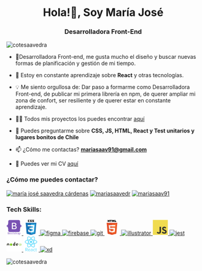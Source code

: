 <h1 align="center">Hola!👋, Soy María José</h1>
<h3 align="center">Desarrolladora Front-End</h3>

<p align="left"> <img src="https://komarev.com/ghpvc/?username=cotesaavedra&label=Profile%20views&color=0e75b6&style=flat" alt="cotesaavedra" /> </p>



- 🔭Desarrolladora Front-end, me gusta mucho el diseño y buscar nuevas formas de planificación y gestión de mi tiempo.

- 🌱 Estoy en constante aprendizaje sobre **React** y otras tecnologías.

- 💡 Me siento orgullosa de: Dar paso a formarme como Desarrolladora Front-end, de publicar mi primera librería en npm, de querer ampliar mi zona de confort, ser resiliente y de querer estar en constante aprendizaje.

- 👨‍💻 Todos mis proyectos los puedes encontrar [aquí](https://github.com/cotesaavedra?tab=repositories)

- 💬 Puedes preguntarme sobre **CSS, JS, HTML, React y Test unitarios y lugares bonitos de Chile**

- 📫 ¿Cómo me contactas? **mariasaav91@gmail.com**

- 📄 Puedes ver mi CV [aquí](https://drive.google.com/file/d/1RbVHlNE7FIdhQOTho-ZQjkmwERpmaa4w/view?usp=sharing)

<h3 align="left">¿Cómo me puedes contactar?</h3>
<p align="left">
<a href="https://linkedin.com/in/maría josé saavedra cárdenas" target="blank"><img align="center" src="https://raw.githubusercontent.com/rahuldkjain/github-profile-readme-generator/master/src/images/icons/Social/linked-in-alt.svg" alt="maría josé saavedra cárdenas" height="30" width="40" /></a>
<a href="https://www.behance.net/mariasaavedr" target="blank"><img align="center" src="https://raw.githubusercontent.com/rahuldkjain/github-profile-readme-generator/master/src/images/icons/Social/behance.svg" alt="mariasaavedr" height="30" width="40" /></a>
<a href="https://www.hackerrank.com/mariasaav91" target="blank"><img align="center" src="https://raw.githubusercontent.com/rahuldkjain/github-profile-readme-generator/master/src/images/icons/Social/hackerrank.svg" alt="mariasaav91" height="30" width="40" /></a>
</p>

<h3 align="left">Tech Skills:</h3>
<p align="left"> <a href="https://getbootstrap.com" target="_blank" rel="noreferrer"> <img src="https://raw.githubusercontent.com/devicons/devicon/master/icons/bootstrap/bootstrap-plain-wordmark.svg" alt="bootstrap" width="40" height="40"/> </a> <a href="https://www.w3schools.com/css/" target="_blank" rel="noreferrer"> <img src="https://raw.githubusercontent.com/devicons/devicon/master/icons/css3/css3-original-wordmark.svg" alt="css3" width="40" height="40"/> </a> <a href="https://www.figma.com/" target="_blank" rel="noreferrer"> <img src="https://www.vectorlogo.zone/logos/figma/figma-icon.svg" alt="figma" width="40" height="40"/> </a> <a href="https://firebase.google.com/" target="_blank" rel="noreferrer"> <img src="https://www.vectorlogo.zone/logos/firebase/firebase-icon.svg" alt="firebase" width="40" height="40"/> </a> <a href="https://git-scm.com/" target="_blank" rel="noreferrer"> <img src="https://www.vectorlogo.zone/logos/git-scm/git-scm-icon.svg" alt="git" width="40" height="40"/> </a> <a href="https://www.w3.org/html/" target="_blank" rel="noreferrer"> <img src="https://raw.githubusercontent.com/devicons/devicon/master/icons/html5/html5-original-wordmark.svg" alt="html5" width="40" height="40"/> </a> <a href="https://www.adobe.com/in/products/illustrator.html" target="_blank" rel="noreferrer"> <img src="https://www.vectorlogo.zone/logos/adobe_illustrator/adobe_illustrator-icon.svg" alt="illustrator" width="40" height="40"/> </a> <a href="https://developer.mozilla.org/en-US/docs/Web/JavaScript" target="_blank" rel="noreferrer"> <img src="https://raw.githubusercontent.com/devicons/devicon/master/icons/javascript/javascript-original.svg" alt="javascript" width="40" height="40"/> </a> <a href="https://jestjs.io" target="_blank" rel="noreferrer"> <img src="https://www.vectorlogo.zone/logos/jestjsio/jestjsio-icon.svg" alt="jest" width="40" height="40"/> </a> <a href="https://nodejs.org" target="_blank" rel="noreferrer"> <img src="https://raw.githubusercontent.com/devicons/devicon/master/icons/nodejs/nodejs-original-wordmark.svg" alt="nodejs" width="40" height="40"/> </a> <a href="https://reactjs.org/" target="_blank" rel="noreferrer"> <img src="https://raw.githubusercontent.com/devicons/devicon/master/icons/react/react-original-wordmark.svg" alt="react" width="40" height="40"/> </a> <a href="https://www.adobe.com/products/xd.html" target="_blank" rel="noreferrer"> <img src="https://cdn.worldvectorlogo.com/logos/adobe-xd.svg" alt="xd" width="40" height="40"/> </a> </p>



<p><img align="center" src="https://github-readme-streak-stats.herokuapp.com/?user=cotesaavedra&" alt="cotesaavedra" /></p>
